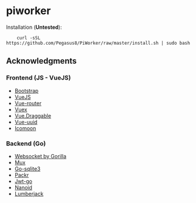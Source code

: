 # piworker

Installation (**Untested**):
```
    curl -sSL https://github.com/Pegasus8/PiWorker/raw/master/install.sh | sudo bash
```

## Acknowledgments
### Frontend (JS - VueJS)
* [Bootstrap](https://getbootstrap.com)
* [VueJS](https://vuejs.org/)
* [Vue-router](https://router.vuejs.org/)
* [Vuex](https://vuex.vuejs.org/)
* [Vue.Draggable](https://github.com/SortableJS/Vue.Draggable)
* [Vue-uuid](https://github.com/VitorLuizC/vue-uuid)
* [Icomoon](https://icomoon.io/)

### Backend (Go)
* [Websocket by Gorilla](https://github.com/gorilla/websocket)
* [Mux](https://github.com/gorilla/mux)
* [Go-sqlite3](https://github.com/mattn/go-sqlite3)
* [Packr](https://github.com/gobuffalo/packr/v2)
* [Jwt-go](https://github.com/dgrijalva/jwt-go)
* [Nanoid](https://github.com/aidarkhanov/nanoid)
* [Lumberjack](https://github.com/natefinch/lumberjack)